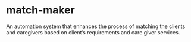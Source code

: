# match-maker
An automation system that enhances the process of matching the clients and caregivers  based on client’s requirements and care giver services.
